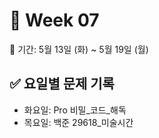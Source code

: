 ﻿# 📘 Week 07

<!-- 기간 시작 -->
📆 기간: 5월 13일 (화) ~ 5월 19일 (월)
<!-- 기간 끝 -->

<!-- 요일별 기록 시작 -->
## ✅ 요일별 문제 기록
- 화요일: Pro 비밀_코드_해독
- 목요일: 백준 29618_미술시간
<!-- 요일별 기록 끝 -->